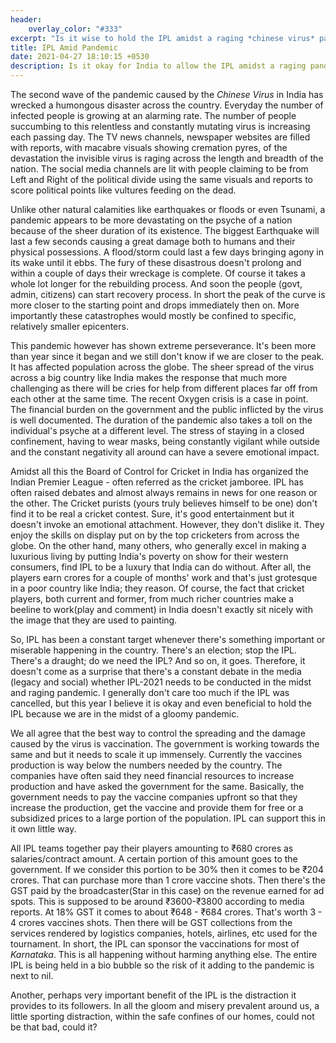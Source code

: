 ```yaml
---
header:
    overlay_color: "#333"
excerpt: "Is it wise to hold the IPL amidst a raging *chinese virus* pandemic"
title: IPL Amid Pandemic
date: 2021-04-27 18:10:15 +0530
description: Is it okay for India to allow the IPL amidst a raging pandemic?
---
```


The second wave of the pandemic caused by the *Chinese Virus* in India has wrecked a humongous disaster across the country. Everyday the number of infected people is growing at an alarming rate. The number of people succumbing to this relentless and constantly mutating virus is increasing each passing day. The TV news channels, newspaper websites are filled with reports, with macabre visuals showing cremation pyres, of the devastation the invisible virus is raging across the length and breadth of the nation. The social media channels are lit with people claiming to be from Left and Right of the political divide using the same visuals and reports to score political points like vultures feeding on the dead.

Unlike other natural calamities like earthquakes or floods or even Tsunami, a pandemic appears to be more devastating on the psyche of a nation because of the sheer duration of its existence. The biggest Earthquake will last a few seconds causing a great damage both to humans and their physical possessions. A flood/storm could last a few days bringing agony in its wake until it ebbs. The fury of these disastrous doesn't prolong and within a couple of days their wreckage is complete. Of course it takes a whole lot longer for the rebuilding process. And soon the people (govt, admin, citizens) can start recovery process. In short the peak of the curve is more closer to the starting point and drops immediately then on. More importantly these catastrophes would  mostly be confined to specific, relatively smaller epicenters.

This pandemic however has shown extreme perseverance. It's been more than year since it began and we still don't know if we are closer to the peak. It has affected population across the globe. The sheer spread of the virus across a big country like India makes the response that much more challenging as there will be cries for help from different places far off from each other at the same time. The recent Oxygen crisis is a case in point. The financial burden on the government and the public inflicted by the virus is well documented. The duration of the pandemic also takes a toll on the individual's psyche at a different level. The stress of staying in a closed confinement, having to wear masks, being constantly vigilant while outside and the constant negativity all around can have a severe emotional impact.

Amidst all this the Board of Control for Cricket in India has organized the Indian Premier League - often referred as the cricket jamboree. IPL has often raised debates and almost always remains in news for one reason or the other. The Cricket purists (yours truly believes himself to be one) don't find it to be real a cricket contest. Sure, it's good entertainment but it doesn't invoke an emotional attachment. However, they don't dislike it. They enjoy the skills on display put on by the top cricketers from across the globe. On the other hand, many others, who generally excel in making a luxurious living by putting India's poverty on show for their western consumers, find IPL to be a luxury that India can do without. After all, the players earn crores for a couple of months' work and that's just grotesque in a poor country like India; they reason. Of course, the fact that cricket players, both current and former, from much richer countries make a beeline to work(play and comment) in India doesn't exactly sit nicely with the image that they are used to painting.

So, IPL has been a constant target whenever there's something important or miserable happening in the country. There's an election; stop the IPL. There's a draught; do we need the IPL? And so on, it goes. Therefore, it doesn't come as a surprise that there's a constant debate in the media (legacy and social) whether IPL-2021 needs to be conducted in the midst and raging pandemic. I generally don't care too much if the IPL was cancelled, but this year I believe it is okay and even beneficial to hold the IPL because we are in the midst of a gloomy pandemic.

We all agree that the best way to control the spreading and the damage caused by the virus is vaccination. The government is working towards the same and but it needs to scale it up immensely. Currently the vaccines production is way below the numbers needed by the country. The companies have often said they need financial resources to increase production and have asked the government for the same. Basically, the government needs to pay the vaccine companies upfront so that they increase the production, get the vaccine and provide them for free or a subsidized prices to a large portion of the population. IPL can support this in it own little way.

All IPL teams together pay their players amounting to ₹680 crores as salaries/contract amount. A certain portion of this amount goes to the government. If we consider this portion to be 30% then it comes to be ₹204 crores. That can purchase more than 1 crore vaccine shots. Then there's the GST paid by the broadcaster(Star in this case) on the revenue earned for ad spots. This is supposed to be around ₹3600-₹3800 according to media reports. At 18% GST it comes to about ₹648 - ₹684 crores.  That's worth 3 - 4 crores vaccines shots. Then there will be GST collections from the services rendered by logistics companies, hotels, airlines, etc used for the tournament. In short, the IPL can sponsor the vaccinations for most of *Karnataka*. This is all happening without harming anything else. The entire IPL is being held in a bio bubble so the risk of it adding to the pandemic is next to nil.

Another, perhaps very important benefit of the IPL is the distraction it provides to its followers. In all the gloom and misery prevalent around us, a little sporting distraction, within the safe confines of our homes, could not be that bad, could it?
